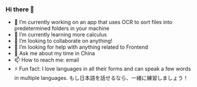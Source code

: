 ### Hi there 👋

- 🔭 I’m currently working on an app that uses OCR to sort files into predetermined folders in your machine
- 🌱 I’m currently learning more calculus
- 👯 I’m looking to collaborate on anything!
- 🤔 I’m looking for help with anything related to Frontend
- 💬 Ask me about my time in China
- 📫 How to reach me: email
- ⚡ Fun fact: I love languages in all their forms and can speak a few words in multiple languages. もし日本語を話せるなら、一緒に練習しましょう！
